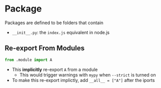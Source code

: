 # Package

Packages are defined to be folders that contain

- `__init__.py`: the `index.js` equivalent in node.js

## Re-export From Modules

```py
from .module import A
```

- This **implicitly** re-export `A` from a module
  - This would trigger warnings with `mypy` when `--strict` is turned on
- To make this re-export implictly, add `__all__ = ["A"]` after the iports
